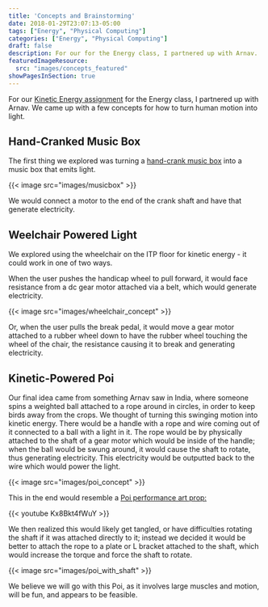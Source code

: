 ```yaml
---
title: 'Concepts and Brainstorming'
date: 2018-01-29T23:07:13-05:00
tags: ["Energy", "Physical Computing"]
categories: ["Energy", "Physical Computing"]
draft: false
description: For our for the Energy class, I partnered up with Arnav.  We came up with a few concepts for how to turn human motion into light.
featuredImageResource: 
  src: "images/concepts_featured"
showPagesInSection: true
---
```


For our [Kinetic Energy assignment](http://www.fddrsn.net/teaching/energy/2018-energy-project-briefs/) for the Energy class,
I partnered up with Arnav.  We came up with a few concepts for how to turn human motion into light.

## Hand-Cranked Music Box

The first thing we explored was turning a [hand-crank music box](https://www.etsy.com/market/hand_crank_music_box) into
a music box that emits light.  

{{< image src="images/musicbox" >}}

We would connect a motor to the end of the crank shaft and have that generate electricity.

## Weelchair Powered Light

We explored using the wheelchair on the ITP floor for kinetic energy - it could work in one of two ways.

When the user pushes the handicap wheel to pull forward, it would face resistance from a dc gear motor attached via a belt, which would generate electricity.

{{< image src="images/wheelchair_concept" >}}

Or, when the user pulls the break pedal, it would move a gear motor attached to a rubber wheel down to have the rubber wheel touching
the wheel of the chair, the resistance causing it to break and generating electricity.


## Kinetic-Powered Poi

Our final idea came from something Arnav saw in India, where someone spins a weighted ball attached to a rope around in circles, in order
to keep birds away from the crops. We thought of turning this swinging motion into kinetic energy.
There would be a handle with a rope and wire coming out of it connected to a ball with a light in it.
The rope would be by physically attached to the shaft of a gear motor which would be inside of the handle; when the ball would be swung around,
it would cause the shaft to rotate, thus generating electricity.  This electricity would be outputted back to the wire which would power the light.

{{< image src="images/poi_concept" >}}

This in the end would resemble a [Poi performance art prop:](https://en.wikipedia.org/wiki/Poi_(performance_art))

{{< youtube Kx8Bkt4fWuY >}}
<br/>

We then realized this would likely get tangled, or have difficulties rotating the shaft if it was attached directly to it; instead
we decided it would be better to attach the rope to a plate or L bracket attached to the shaft, which would increase
the torque and force the shaft to rotate.

{{< image src="images/poi_with_shaft" >}}

We believe we will go with this Poi, as it involves large muscles and motion, will be fun, and appears to be feasible.
